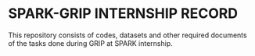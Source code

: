 # SPARK-GRIP INTERNSHIP RECORD
This repository consists of codes, datasets and other required documents of the tasks done during GRIP at SPARK internship.
